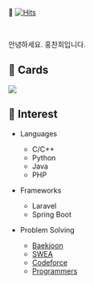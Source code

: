  👋 [![Hits](https://hits.seeyoufarm.com/api/count/incr/badge.svg?url=https%3A%2F%2Fgithub.com%2Fghdcksgml1&count_bg=%233D73C8&title_bg=%23555555&icon=&icon_color=%23E7E7E7&title=hits&edge_flat=false)](https://hits.seeyoufarm.com)

<br/>

안녕하세요. 홍찬희입니다.


## 🔭 Cards  

<!-- [![Solved.ac프로필](http://mazassumnida.wtf/api/v2/generate_badge?boj=ghdcks33)](https://solved.ac/ghdcks33) -->

[<img src="http://mazandi.herokuapp.com/api?handle=ghdcks33"/>](https://solved.ac/ghdcks33)

<!-- [![CodeForces Profile](https://cf.leed.at?id=32185010)](https://codeforces.com/profile/32185010) -->

<!-- <img src="https://github-stats-alpha.vercel.app/api?username=ghdcksgml1"/> -->

<!-- [![Solved.ac 프로필](https://github-readme-solvedac.hyp3rflow.vercel.app/api/?handle=ghdcks33)](https://solved.ac/profile/ghdcks33) -->


## 🔭 Interest

- Languages
  - C/C++
  - Python
  - Java
  - PHP
 
 - Frameworks
   - Laravel
   - Spring Boot
   
 - Problem Solving
   - [Baekjoon](https://www.acmicpc.net/user/ghdcks33)
   - [SWEA](https://swexpertacademy.com/main/userpage/userInformation.do)
   - [Codeforce](https://codeforces.com/profile/32185010)
   - [Programmers](https://career.programmers.co.kr/job_profiles/public_setting)

<!--
**ghdcksgml1/ghdcksgml1** is a ✨ _special_ ✨ repository because its `README.md` (this file) appears on your GitHub profile.

Here are some ideas to get you started:

- 🔭 I’m currently working on ...
- 🌱 I’m currently learning ...
- 👯 I’m looking to collaborate on ...
- 🤔 I’m looking for help with ...
- 💬 Ask me about ...
- 📫 How to reach me: ...
- 😄 Pronouns: ...
- ⚡ Fun fact: ...
-->
